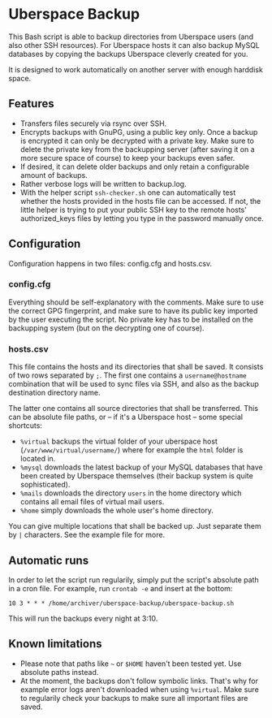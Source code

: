 <!--
SPDX-Copyright: 2019 Max Mehl <mail [at] mehl [dot] mx>
SPDX-License-Identifier: GPL-3.0-or-later
-->

# Uberspace Backup

This Bash script is able to backup directories from Uberspace users (and also other SSH resources). For Uberspace hosts it can also backup MySQL databases by copying the backups Uberspace cleverly created for you.

It is designed to work automatically on another server with enough harddisk space.

## Features

- Transfers files securely via rsync over SSH.
- Encrypts backups with GnuPG, using a public key only. Once a backup is encrypted it can only be decrypted with a private key. Make sure to delete the private key from the backupping server (after saving it on a more secure space of course) to keep your backups even safer.
- If desired, it can delete older backups and only retain a configurable amount of backups.
- Rather verbose logs will be written to backup.log.
- With the helper script `ssh-checker.sh` one can automatically test whether the hosts provided in the hosts file can be accessed. If not, the little helper is trying to put your public SSH key to the remote hosts' authorized_keys files by letting you type in the password manually once.

## Configuration

Configuration happens in two files: config.cfg and hosts.csv.

### config.cfg

Everything should be self-explanatory with the comments. Make sure to use the correct GPG fingerprint, and make sure to have its public key imported by the user executing the script. No private key has to be installed on the backupping system (but on the decrypting one of course).

### hosts.csv

This file contains the hosts and its directories that shall be saved. It consists of two rows separated by `;`. The first one contains a `username@hostname` combination that will be used to sync files via SSH, and also as the backup destination directory name. 

The latter one contains all source directories that shall be transferred. This can be absolute file paths, or – if it's a Uberspace host – some special shortcuts:

- `%virtual` backups the virtual folder of your uberspace host (`/var/www/virtual/username/`) where for example the `html` folder is located in.
- `%mysql` downloads the latest backup of your MySQL databases that have been created by Uberspace themselves (their backup system is quite sophisticated).
- `%mails` downloads the directory `users` in the home directory which contains all email files of virtual mail users.
- `%home` simply downloads the whole user's home directory. 

You can give multiple locations that shall be backed up. Just separate them by `|` characters. See the example file for more. 

## Automatic runs

In order to let the script run regularily, simply put the script's absolute path in a cron file. For example, run `crontab -e` and insert at the bottom:

```
10 3 * * * /home/archiver/uberspace-backup/uberspace-backup.sh
```

This will run the backups every night at 3:10.

## Known limitations

- Please note that paths like `~` or `$HOME` haven't been tested yet. Use absolute paths instead.
- At the moment, the backups don't follow symbolic links. That's why for example error logs aren't downloaded when using `%virtual`. Make sure to regularily check your backups to make sure all important files are saved.
